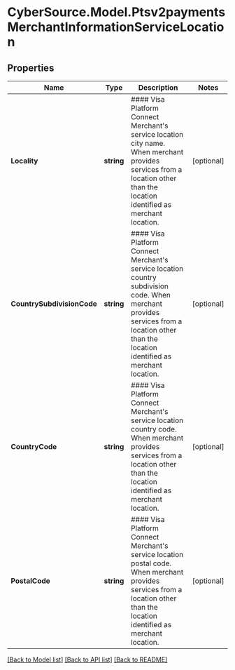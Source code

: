 # CyberSource.Model.Ptsv2paymentsMerchantInformationServiceLocation
## Properties

Name | Type | Description | Notes
------------ | ------------- | ------------- | -------------
**Locality** | **string** | #### Visa Platform Connect  Merchant&#39;s service location city name. When merchant provides services from a location other than the location identified as merchant location.  | [optional] 
**CountrySubdivisionCode** | **string** | #### Visa Platform Connect  Merchant&#39;s service location country subdivision code. When merchant provides services from a location other than the location identified as merchant location.  | [optional] 
**CountryCode** | **string** | #### Visa Platform Connect  Merchant&#39;s service location country code. When merchant provides services from a location other than the location identified as merchant location.  | [optional] 
**PostalCode** | **string** | #### Visa Platform Connect  Merchant&#39;s service location postal code. When merchant provides services from a location other than the location identified as merchant location.  | [optional] 

[[Back to Model list]](../README.md#documentation-for-models) [[Back to API list]](../README.md#documentation-for-api-endpoints) [[Back to README]](../README.md)

